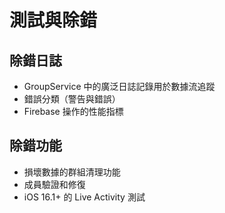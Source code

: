 # 測試與除錯

## 除錯日誌

- GroupService 中的廣泛日誌記錄用於數據流追蹤
- 錯誤分類（警告與錯誤）
- Firebase 操作的性能指標

## 除錯功能

- 損壞數據的群組清理功能
- 成員驗證和修復
- iOS 16.1+ 的 Live Activity 測試
